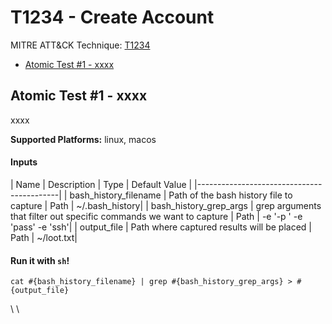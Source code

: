# T1234 - Create Account
MITRE ATT&CK Technique: [T1234](https://attack.mitre.org/wiki/Technique/T1234)


- [Atomic Test #1 - xxxx](#atomic-test-1---xxxx)


## Atomic Test #1 - xxxx
xxxx

**Supported Platforms:** linux, macos


#### Inputs
| Name | Description | Type | Default Value | 
|-------------------------------------------|
    | bash_history_filename | Path of the bash history file to capture | Path | ~/.bash_history|
    | bash_history_grep_args | grep arguments that filter out specific commands we want to capture | Path | -e '-p ' -e 'pass' -e 'ssh'|
    | output_file | Path where captured results will be placed | Path | ~/loot.txt|

#### Run it with `sh`!
```
cat #{bash_history_filename} | grep #{bash_history_grep_args} > #{output_file}

```
\ 
\ 
